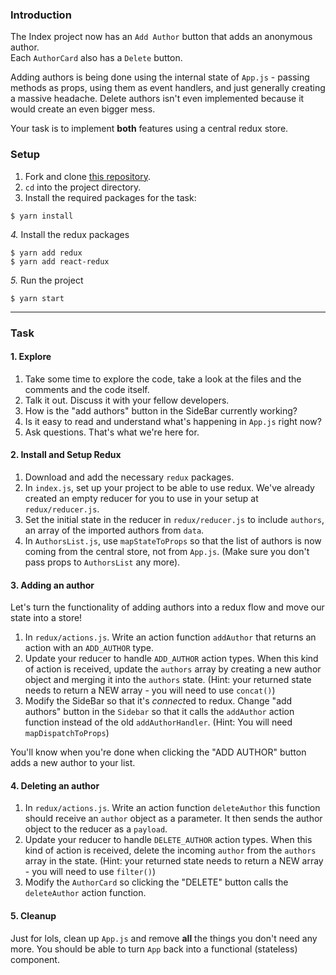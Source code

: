### Introduction

The Index project now has an `Add Author` button that adds an anonymous author.  
Each `AuthorCard` also has a `Delete` button.

Adding authors is being done using the internal state of `App.js` - passing methods as props, using them as event handlers, and just generally creating a massive headache. Delete authors isn't even implemented because it would create an even bigger mess.

Your task is to implement **both** features using a central redux store.

### Setup

1. Fork and clone [this repository](https://github.com/JoinCODED/R8-TheIndex-Redux-Intro).
2. `cd` into the project directory.
3. Install the required packages for the task:

```shell
$ yarn install
```

*4.* Install the redux packages

```shell
$ yarn add redux
$ yarn add react-redux
```

*5.* Run the project

```shell
$ yarn start
```

---

### Task

#### 1. Explore

1. Take some time to explore the code, take a look at the files and the comments and the code itself.
2. Talk it out. Discuss it with your fellow developers.
3. How is the "add authors" button in the SideBar currently working?
4. Is it easy to read and understand what's happening in `App.js` right now?
5. Ask questions. That's what we're here for.

#### 2. Install and Setup Redux

1. Download and add the necessary `redux` packages.
2. In `index.js`, set up your project to be able to use redux. We've already created an empty reducer for you to use in your setup at `redux/reducer.js`.
3. Set the initial state in the reducer in `redux/reducer.js` to include `authors`, an array of the imported authors from `data`.
4. In `AuthorsList.js`, use `mapStateToProps` so that the list of authors is now coming from the central store, not from `App.js`. (Make sure you don't pass props to `AuthorsList` any more).

#### 3. Adding an author

Let's turn the functionality of adding authors into a redux flow and move our state into a store!

1. In `redux/actions.js`. Write an action function `addAuthor` that returns an action with an `ADD_AUTHOR` type.
2. Update your reducer to handle `ADD_AUTHOR` action types. When this kind of action is received, update the `authors` array by creating a new author object and merging it into the `authors` state.
   (Hint: your returned state needs to return a NEW array - you will need to use `concat()`)
3. Modify the SideBar so that it's *connect*ed to redux. Change "add authors" button in the `Sidebar` so that it calls the `addAuthor` action function instead of the old `addAuthorHandler`.
   (Hint: You will need `mapDispatchToProps`)

You'll know when you're done when clicking the "ADD AUTHOR" button adds a new author to your list.

#### 4. Deleting an author

1. In `redux/actions.js`. Write an action function `deleteAuthor` this function should receive an `author` object as a parameter. It then sends the author object to the reducer as a `payload`.
2. Update your reducer to handle `DELETE_AUTHOR` action types. When this kind of action is received, delete the incoming `author` from the `authors` array in the state.
   (Hint: your returned state needs to return a NEW array - you will need to use `filter()`)
3. Modify the `AuthorCard` so clicking the "DELETE" button calls the `deleteAuthor` action function.

#### 5. Cleanup

Just for lols, clean up `App.js` and remove **all** the things you don't need any more. You should be able to turn `App` back into a functional (stateless) component.